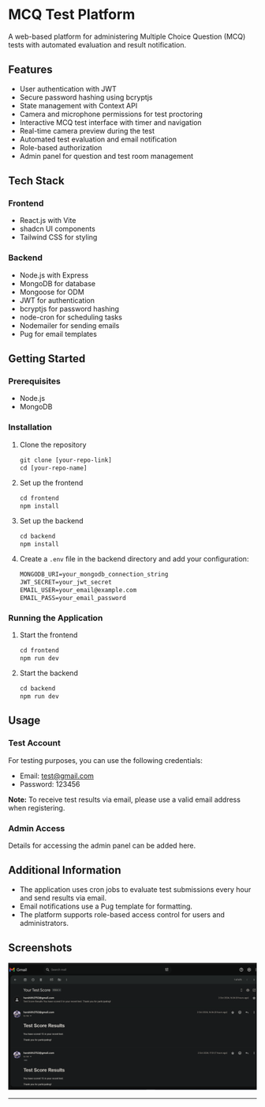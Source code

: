 # MCQ Test Platform

A web-based platform for administering Multiple Choice Question (MCQ) tests with automated evaluation and result notification.

## Features

- User authentication with JWT
- Secure password hashing using bcryptjs
- State management with Context API
- Camera and microphone permissions for test proctoring
- Interactive MCQ test interface with timer and navigation
- Real-time camera preview during the test
- Automated test evaluation and email notification
- Role-based authorization
- Admin panel for question and test room management

## Tech Stack

### Frontend
- React.js with Vite
- shadcn UI components
- Tailwind CSS for styling

### Backend
- Node.js with Express
- MongoDB for database
- Mongoose for ODM
- JWT for authentication
- bcryptjs for password hashing
- node-cron for scheduling tasks
- Nodemailer for sending emails
- Pug for email templates

## Getting Started

### Prerequisites
- Node.js
- MongoDB

### Installation

1. Clone the repository
   ```
   git clone [your-repo-link]
   cd [your-repo-name]
   ```

2. Set up the frontend
   ```
   cd frontend
   npm install
   ```

3. Set up the backend
   ```
   cd backend
   npm install
   ```

4. Create a `.env` file in the backend directory and add your configuration:
   ```
   MONGODB_URI=your_mongodb_connection_string
   JWT_SECRET=your_jwt_secret
   EMAIL_USER=your_email@example.com
   EMAIL_PASS=your_email_password
   ```

### Running the Application

1. Start the frontend
   ```
   cd frontend
   npm run dev
   ```

2. Start the backend
   ```
   cd backend
   npm run dev
   ```

## Usage

### Test Account
For testing purposes, you can use the following credentials:
- Email: test@gmail.com
- Password: 123456

**Note:** To receive test results via email, please use a valid email address when registering.

### Admin Access
Details for accessing the admin panel can be added here.

## Additional Information

- The application uses cron jobs to evaluate test submissions every hour and send results via email.
- Email notifications use a Pug template for formatting.
- The platform supports role-based access control for users and administrators.

## Screenshots

![Email Notification](./frontend/src/assets/email-ss.png)



---


